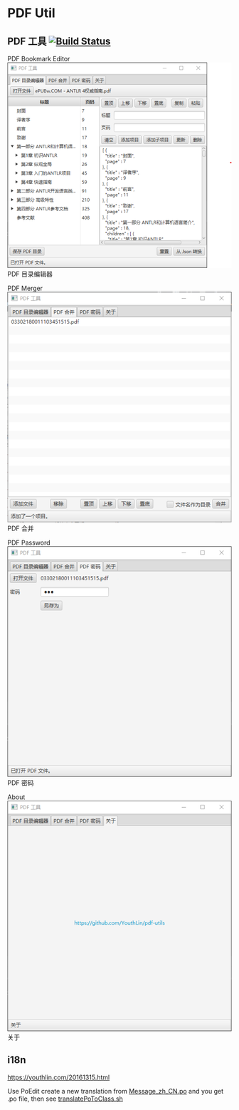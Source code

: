 # PDF Util 
PDF 工具 [![Build Status](https://travis-ci.org/YouthLin/pdf-utils.svg?branch=master)](https://travis-ci.org/YouthLin/pdf-utils)
---

PDF Bookmark Editor  
![bookmark editor](screenshots/img1.png)  
PDF 目录编辑器  

PDF Merger  
![merger](screenshots/img2.png)  
PDF 合并    

PDF Password  
![password](screenshots/img3.png)  
PDF 密码  

About  
![about](screenshots/img4.png)  
关于  

## i18n
https://youthlin.com/20161315.html  

Use PoEdit create a new translation from
[Message_zh_CN.po](src/main/resources/Message_zh_CN.po)
and you get .po file, then see [translatePoToClass.sh](/src/main/resources/translatePoToClass.sh)
